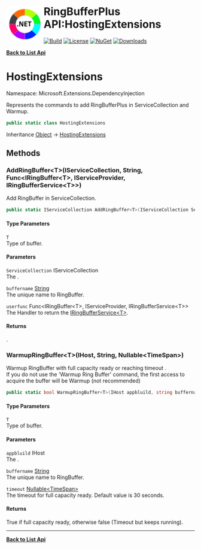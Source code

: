 # <img align="left" width="100" height="100" src="../images/icon.png">RingBufferPlus API:HostingExtensions 

[![Build](https://github.com/FRACerqueira/RingBufferPlus/workflows/Build/badge.svg)](https://github.com/FRACerqueira/RingBufferPlus/actions/workflows/build.yml)
[![License](https://img.shields.io/badge/License-MIT-brightgreen.svg)](https://github.com/FRACerqueira/RingBufferPlus/blob/master/LICENSE)
[![NuGet](https://img.shields.io/nuget/v/RingBufferPlus)](https://www.nuget.org/packages/RingBufferPlus/)
[![Downloads](https://img.shields.io/nuget/dt/RingBufferPlus)](https://www.nuget.org/packages/RingBufferPlus/)

[**Back to List Api**](./apis.md)

# HostingExtensions

Namespace: Microsoft.Extensions.DependencyInjection

Represents the commands to add RingBufferPlus in ServiceCollection and Warmup.

```csharp
public static class HostingExtensions
```

Inheritance [Object](https://docs.microsoft.com/en-us/dotnet/api/system.object) → [HostingExtensions](./microsoft.extensions.dependencyinjection.hostingextensions.md)

## Methods

### <a id="methods-addringbuffer"/>**AddRingBuffer&lt;T&gt;(IServiceCollection, String, Func&lt;IRingBuffer&lt;T&gt;, IServiceProvider, IRingBufferService&lt;T&gt;&gt;)**

Add RingBuffer in ServiceCollection.

```csharp
public static IServiceCollection AddRingBuffer<T>(IServiceCollection ServiceCollection, string buffername, Func<IRingBuffer<T>, IServiceProvider, IRingBufferService<T>> userfunc)
```

#### Type Parameters

`T`<br>
Type of buffer.

#### Parameters

`ServiceCollection` IServiceCollection<br>
The .

`buffername` [String](https://docs.microsoft.com/en-us/dotnet/api/system.string)<br>
The unique name to RingBuffer.

`userfunc` Func&lt;IRingBuffer&lt;T&gt;, IServiceProvider, IRingBufferService&lt;T&gt;&gt;<br>
The Handler to return the [IRingBufferService&lt;T&gt;](./ringbufferplus.iringbufferservice-1.md).

#### Returns

.

### <a id="methods-warmupringbuffer"/>**WarmupRingBuffer&lt;T&gt;(IHost, String, Nullable&lt;TimeSpan&gt;)**

Warmup RingBuffer with full capacity ready or reaching timeout .
 <br>If you do not use the 'Warmup Ring Buffer' command, the first access to acquire the buffer will be Warmup (not recommended)

```csharp
public static bool WarmupRingBuffer<T>(IHost appbluild, string buffername, Nullable<TimeSpan> timeout)
```

#### Type Parameters

`T`<br>
Type of buffer.

#### Parameters

`appbluild` IHost<br>
The .

`buffername` [String](https://docs.microsoft.com/en-us/dotnet/api/system.string)<br>
The unique name to RingBuffer.

`timeout` [Nullable&lt;TimeSpan&gt;](https://docs.microsoft.com/en-us/dotnet/api/system.nullable-1)<br>
The timeout for full capacity ready. Default value is 30 seconds.

#### Returns

True if full capacity ready, otherwise false (Timeout but keeps running).


- - -
[**Back to List Api**](./apis.md)